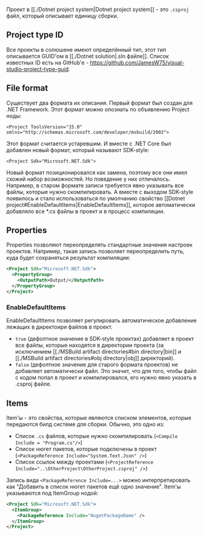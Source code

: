 Проект в [[./Dotnet project system|Dotnet project system]] - это `.csproj` файл, который описывает единицу сборки.

## Project type ID
Все проекты в солюшене имеют определённый тип, этот тип описывается GUID'ом в [[./Dotnet solution|.sln файле]]. Список известных ID есть на GitHub'е - https://github.com/JamesW75/visual-studio-project-type-guid.
## File format
 Существует два формата их описания. Первый формат был создан для .NET Framework. Этот формат можно опознать по объявлению Project ноды:

```
<Project ToolsVersion="15.0" xmlns="http://schemas.microsoft.com/developer/msbuild/2003">
```

Этот формат считается устаревшим. И вместе с .NET Core был добавлен новый формат, который называют SDK-style:

```
<Project Sdk="Microsoft.NET.Sdk">
```

Новый формат позиционировался как замена, поэтому все они имел схожий набор возможностей. Но поведение у них отличалось. Например, в старом формате записи требуется явно указывать все файлы, которые нужно скомпилировать. А вместе с выходом SDK-style появилось и стало использоваться по умолчанию свойство [[Dotnet project#EnableDefaultItems|EnableDefaultItems]], которое автоматически добавляло все \*.cs файлы в проект и в процесс компиляции.
## Properties
Properties позволяют переопределять стандартные значения настроек проектов. Например, такая запись позволяет переопределить путь, куда будет сохраняться результат компиляции:
```xml
<Project Sdk="Microsoft.NET.Sdk">
  <PropertyGroup>
    <OutputPath>Output/</OutputPath>
  </PropertyGroup>
</Project>

```

### EnableDefaultItems
EnableDefaultItems позволяет регулировать автоматическое добавление лежащих в директоири файлов в проект.
- `true` (дефолтное значение в SDK-style проектах) добавляет в проект все файлы, которые находятся в директории проекта (за исключением [[./MSBuild artifact directories#bin directory|bin]] и [[./MSBuild artifact directories#obj directory|obj]] директорий).
- `false` (дефолтное значение для старого формата проектов) не добавляет автоматически файл. Это значит, что для того, чтобы файл с кодом попал в проект и компилировался, его нужно явно указать в .csproj файле.

## Items
Item'ы - это свойства, которые являются списком элементов, которые передаются билд системе для сборки. Обычно, это одно из:
- Список `.cs` файлов, которые нужно скомпилировать (`<Compile Include = "Program.cs"/>`)
- Список нюгет пакетов, которые подключены в проект (`<PackageReference Include="System.Text.Json" />`)
- Список ссылок между проектами (`<ProjectReference Include="..\OtherProject\OtherProject.csproj" />`)

Запись вида `<PackageReference Include=...>` можно интерпретировать как "Добавить в список нюгет пакетов ещё одно значение". Item'ы указываются под ItemGroup нодой:
```xml
<Project Sdk="Microsoft.NET.Sdk">
  <ItemGroup>
    <PackageReference Include="NugetPackageName" />
  </ItemGroup>
</Project>
```

